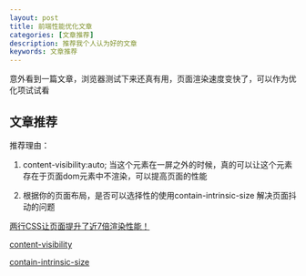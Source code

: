 ```yaml
---
layout: post
title: 前端性能优化文章
categories: [文章推荐]
description: 推荐我个人认为好的文章
keywords: 文章推荐
---
```


意外看到一篇文章，浏览器测试下来还真有用，页面渲染速度变快了，可以作为优化项试试看

## 文章推荐
推荐理由：

1. content-visibility:auto; 当这个元素在一屏之外的时候，真的可以让这个元素存在于页面dom元素中不渲染，可以提高页面的性能

2. 根据你的页面布局，是否可以选择性的使用contain-intrinsic-size 解决页面抖动的问题

[两行CSS让页面提升了近7倍渲染性能！](https://juejin.cn/post/7168629736838463525#heading-5)

[content-visibility](https://developer.mozilla.org/en-US/docs/Web/CSS/content-visibility)

[contain-intrinsic-size](https://developer.mozilla.org/en-US/docs/Web/CSS/contain-intrinsic-size)
